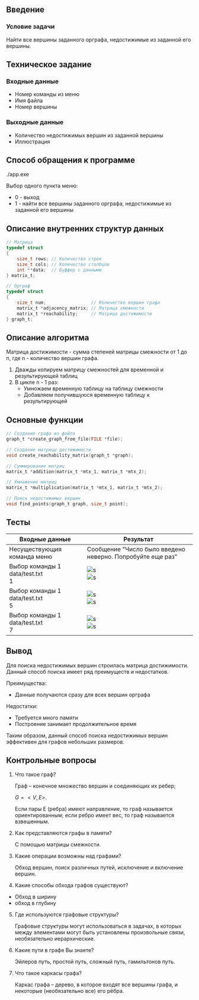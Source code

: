 ## Введение

### Условие задачи

Найти все вершины заданного opграфа, недостижимые из заданной его вершины.

## Техническое задание

### Входные данные

* Номер команды из меню
* Имя файла
* Номер вершины

### Выходные данные

* Количество недостижимых вершин из заданной вершины
* Иллюстрация

## Способ обращения к программе

./app.exe

Выбор одного пункта меню:

* 0 - выход
* 1 - найти все вершины заданного opграфа, недостижимые из заданной его вершины

## Описание внутренних структур данных

```c
// Матрица
typedef struct
{
    size_t rows; // Количество строк
    size_t cols; // Количество столбцов
    int **data;  // Буффер с данными
} matrix_t;
```

```c
// Орграф
typedef struct
{
    size_t num;                 // Количество вершин графа
    matrix_t *adjacency_matrix; // Матрица смежности
    matrix_t *reachability;     // Матрица достижимости
} graph_t;
```

## Описание алгоритма

Матрица достижимости - сумма степеней матрицы смежности от 1 до n, где n - количество вершин графа.

<!---$$B = \sum^{n}_{i=1} {A^i} $$ --->

1. Дважды копируем матрицу смежностей для временной и результирующей таблиц
2. В цикле n - 1 раз:
   * Умножаем временную таблицу на таблицу смежности
   * Добавляем получившуюся временную таблицу к результирующей

## Основные функции

```c
// Создание графа из файла
graph_t *create_graph_from_file(FILE *file);

// Создание матрицы достижимости
void create_reachability_matrix(graph_t *graph);

// Суммирование матриц
matrix_t *addition(matrix_t *mtx_1, matrix_t *mtx_2);

// Умножение матриц
matrix_t *multiplication(matrix_t *mtx_1, matrix_t *mtx_2);

// Поиск недостижимых вершин
void find_points(graph_t graph, size_t point);
```

## Тесты

| Входные данные                              | Результат                                                  |
| ------------------------------------------- | ---------------------------------------------------------- |
| Несуществующия команда меню                 | Сообщение "Число было введено неверно. Попробуйте еще раз" |
| Выбор команды 1 </br> data/test.txt </br> 1 | ![s](Screenshot_1.png) </br> ![s](1.png)                   |
| Выбор команды 1 </br> data/test.txt </br> 5 | ![s](Screenshot_3.png) </br> ![s](5.png)                   |
| Выбор команды 1 </br> data/test.txt </br> 7 | ![s](Screenshot_2.png) </br> ![s](7.png)                   |

## Вывод

Для поиска недостижимых вершин строилась матрица достижимости. Данный способ поиска имеет ряд преимуществ и недостатков.

Преимущества:

* Данные получаются сразу для всех вершин орграфа

Недостатки:

* Требуется много памяти
* Построение занимает продолжительное время

Таким образом, данный способ поиска недостижимых вершин эффективен для графов небольших размеров.

## Контрольные вопросы

1. Что такое граф?
   
    Граф – конечное множество вершин и соединяющих их ребер; 
    
    $G = <V, E>$. 
    
    Если пары Е (ребра) имеют направление, то граф называется ориентированным; если ребро имеет вес, то граф называется взвешенным.
2. Как представляются графы в памяти?
   
   С помощью матрицы смежности.
3. Какие операции возможны над графами?
   
   Обход вершин, поиск различных путей, исключение и включение вершин.
4. Какие способы обхода графов существуют?
- Обход в ширину 
- обход в глубину

5. Где используются графовые структуры?
   
   Графовые структуры могут использоваться в задачах, в которых между элементами могут быть установлены произвольные связи, необязательно иерархические.
6. Какие пути в графе Вы знаете?
   
   Эйлеров путь, простой путь, сложный путь, гамильтонов путь.
7. Что такое каркасы графа?
   
   Каркас графа – дерево, в которое входят все вершины графа, и некоторые (необязательно все) его рёбра.
